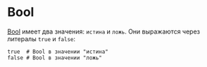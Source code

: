 # Bool

[Bool](http://crystal-lang.org/api/Bool.html) имеет два значения: `истина` и `ложь`. Они выражаются через литералы `true` и `false`:


```crystal
true  # Bool в значении "истина"
false # Bool в значении "ложь"
```
